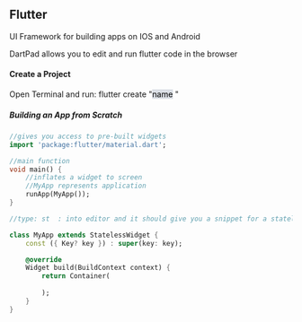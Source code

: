 ## Flutter
UI Framework for building apps on IOS and Android

DartPad allows you to edit and run flutter code in the browser

#### Create a Project
Open Terminal and run: flutter create "<mark style="background: #CACFD9A6;">name</mark> "

##### Building an App from Scratch
``` dart
//gives you access to pre-built widgets
import 'package:flutter/material.dart';

//main function
void main() {
	//inflates a widget to screen
	//MyApp represents application
	runApp(MyApp());
}

//type: st  : into editor and it should give you a snippet for a stateless widget

class MyApp extends StatelessWidget {
	const ({ Key? key }) : super(key: key);

	@override
	Widget build(BuildContext context) {
		return Container(
		
		);
	}
}

```
